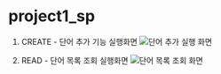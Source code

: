 # project1_sp

1. CREATE - 단어 추가 기능 실행화면
![단어 추가 실행 화면](https://github.com/majink/project1_sp/assets/103707710/c09a490c-e44e-4959-b318-2b12dedfbf1f)

2. READ - 단어 목록 조회 실행화면
![단어 목록 조회 화면](https://github.com/majink/project1_sp/assets/103707710/05658090-d051-4b70-a95d-bf3cf9cc40fa)
